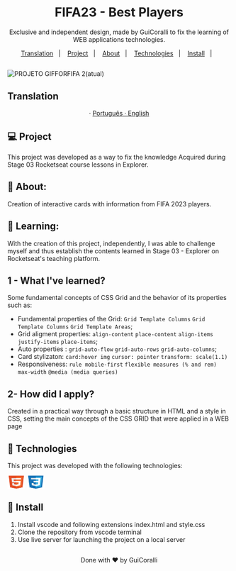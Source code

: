<h1 align="center"> FIFA23 - Best Players </h1>

<p align="center">
Exclusive and independent design, made by GuiCoralli to fix the learning of WEB applications technologies.
</p>

<p align="center">
  <a href="#-Translation">Translation</a>&nbsp;&nbsp;&nbsp;|&nbsp;&nbsp;&nbsp;
  <a href="#-Project">Project</a>&nbsp;&nbsp;&nbsp;|&nbsp;&nbsp;&nbsp;
  <a href="#-About">About</a>&nbsp;&nbsp;&nbsp;|&nbsp;&nbsp;&nbsp;
  <a href="#-Technologies">Technologies</a>&nbsp;&nbsp;&nbsp;|&nbsp;&nbsp;&nbsp;
  <a href="#-Install">Install</a>&nbsp;&nbsp;&nbsp;|&nbsp;&nbsp;&nbsp;
</p>

##

![PROJETO GIFFORFIFA 2(atual)](https://github.com/GuiCoralli/FIFA23_Best_Players/assets/134714337/ece0d8fb-4fa1-449d-8a51-761e41a100e1)


## 
 
 ## Translation
 
 <p align="center">
   ·
  <a href="https://github.com/GuiCoralli/FIFA23_Best_Players/blob/main/readme-pt-br.md"> Português
   ·
   <a href="https://github.com/GuiCoralli/FIFA23_Best_Players/blob/main/README.md"> English
  
  </a>

##

## 💻 Project

This project was developed as a way to fix the knowledge
Acquired during Stage 03 Rocketseat course lessons in Explorer.

## 📜 About:

Creation of interactive cards with information from FIFA 2023 players.

## 🧠 Learning:

With the creation of this project, independently, I was able to challenge myself and thus establish the
contents learned in Stage 03 - Explorer on Rocketseat's teaching platform.

## 1 - What I've learned?

Some fundamental concepts of CSS Grid and the behavior of its properties such as:

 - Fundamental properties of the Grid: `Grid Template Columns` `Grid Template Columns` `Grid Template Areas`;
 - Grid aligment properties: `align-content` `place-content` `align-items` `justify-items` `place-items`;
 - Auto properties : `grid-auto-flow`  `grid-auto-rows`   `grid-auto-columns`;
 - Card stylizaton: `card:hover img` `cursor: pointer` `transform: scale(1.1)`
 - Responsiveness: `rule mobile-first` `flexible measures (% and rem)`  `max-width` `@media (media queries)`

## 2- How did I apply?

Created in a practical way through a basic structure in HTML and a style in CSS, setting the main concepts of the CSS GRID that were applied in a WEB page


## 🚀 Technologies
This project was developed with the following technologies:

 <div>
 <img align="center" alt="Gui-HTML" height="30" width="40" src="https://raw.githubusercontent.com/devicons/devicon/master/icons/html5/html5-original.svg">
  <img align="center" alt="Gui-CSS" height="30" width="40" src="https://raw.githubusercontent.com/devicons/devicon/master/icons/css3/css3-original.svg">
 </div>

 ## 💾 Install

1) Install  vscode and following extensions index.html and style.css
2) Clone the repository from vscode terminal
3) Use live server for launching the project on a local server
 
 ##
 
<footer>
 <p align="center"> Done with ♥ by GuiCoralli 
 </p>
</footer>
